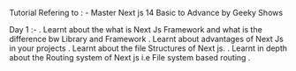 Tutorial Refering to : - Master Next js 14 Basic to Advance by Geeky Shows

Day 1 :-
. Learnt about the what is Next Js Framework and what is the difference bw Library and Framework
. Learnt about advantages of Next Js in your projects
. Learnt about the file Structures of Next js.
. Learnt in depth about the Routing system of Next js i.e File system based routing .

